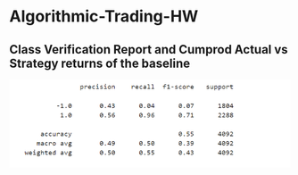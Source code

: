 # Algorithmic-Trading-HW
## Class Verification Report and Cumprod Actual vs Strategy returns of the baseline

![Alt text](https://github.com/talani017/Algorithmic-Trading-HW/blob/main/SVC%20Classreport.png)
